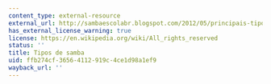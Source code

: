 ```yaml
---
content_type: external-resource
external_url: http://sambaescolabr.blogspot.com/2012/05/principais-tipos-de-samba.html
has_external_license_warning: true
license: https://en.wikipedia.org/wiki/All_rights_reserved
status: ''
title: Tipos de samba
uid: ffb274cf-3656-4112-919c-4ce1d98a1ef9
wayback_url: ''
---
```

